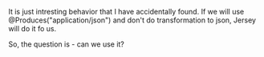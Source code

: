 
It is just intresting behavior that I have accidentally found.
If we will use @Produces("application/json") and don't do transformation to json,
Jersey will do it fo us.

So, the question is - can we use it?